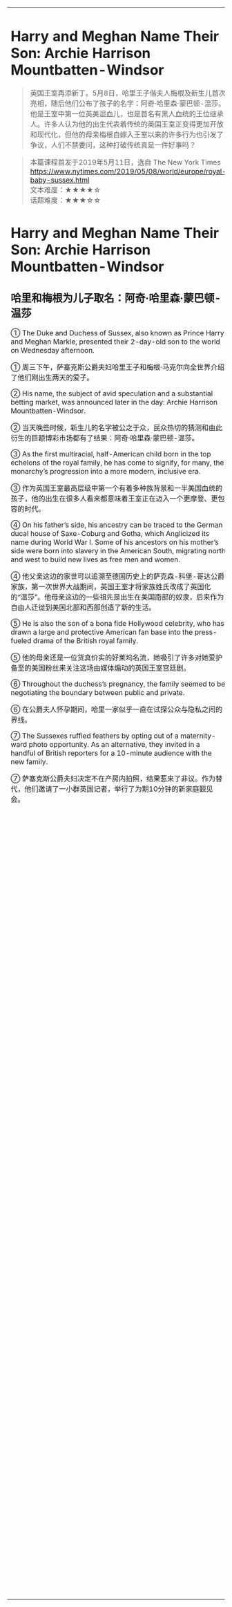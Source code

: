 <html>

<table>
    <tr>
        <td style="vertical-align:top;margin-top:0%;width: 45%">  

# Harry and Meghan Name Their Son: Archie Harrison Mountbatten-Windsor

>英国王室再添新丁。5月8日，哈里王子偕夫人梅根及新生儿首次亮相，随后他们公布了孩子的名字：阿奇·哈里森·蒙巴顿-温莎。他是王室中第一位英美混血儿，也是首名有黑人血统的王位继承人。许多人认为他的出生代表着传统的英国王室正变得更加开放和现代化，但他的母亲梅根自嫁入王室以来的许多行为也引发了争议，人们不禁要问，这种打破传统真是一件好事吗？  

>本篇课程首发于2019年5月11日，选自 The New York Times  
https://www.nytimes.com/2019/05/08/world/europe/royal-baby-sussex.html  
文本难度：★★★★☆  
话题难度：★★★☆☆  

# Harry and Meghan Name Their Son: Archie Harrison Mountbatten-Windsor

## 哈里和梅根为儿子取名：阿奇·哈里森·蒙巴顿-温莎
① The Duke and Duchess of Sussex, also known as Prince Harry and Meghan Markle, presented their 2-day-old son to the world on Wednesday afternoon.

① 周三下午，萨塞克斯公爵夫妇哈里王子和梅根·马克尔向全世界介绍了他们刚出生两天的爱子。

② His name, the subject of avid speculation and a substantial betting market, was announced later in the day: Archie Harrison Mountbatten-Windsor.

② 当天晚些时候，新生儿的名字被公之于众，民众热切的猜测和由此衍生的巨额博彩市场都有了结果：阿奇·哈里森·蒙巴顿-温莎。

③ As the first multiracial, half-American child born in the top echelons of the royal family, he has come to signify, for many, the monarchy’s progression into a more modern, inclusive era.

③ 作为英国王室最高层级中第一个有着多种族背景和一半美国血统的孩子，他的出生在很多人看来都意味着王室正在迈入一个更摩登、更包容的时代。

④ On his father’s side, his ancestry can be traced to the German ducal house of Saxe-Coburg and Gotha, which Anglicized its name during World War I. Some of his ancestors on his mother’s side were born into slavery in the American South, migrating north and west to build new lives as free men and women.

④ 他父亲这边的家世可以追溯至德国历史上的萨克森-科堡-哥达公爵家族，第一次世界大战期间，英国王室才将家族姓氏改成了英国化的“温莎”。他母亲这边的一些祖先是出生在美国南部的奴隶，后来作为自由人迁徙到美国北部和西部创造了新的生活。

⑤ He is also the son of a bona fide Hollywood celebrity, who has drawn a large and protective American fan base into the press-fueled drama of the British royal family.

⑤ 他的母亲还是一位货真价实的好莱坞名流，她吸引了许多对她爱护备至的美国粉丝来关注这场由媒体煽动的英国王室宫廷剧。

⑥ Throughout the duchess’s pregnancy, the family seemed to be negotiating the boundary between public and private. 

⑥ 在公爵夫人怀孕期间，哈里一家似乎一直在试探公众与隐私之间的界线。

⑦ The Sussexes ruffled feathers by opting out of a maternity-ward photo opportunity. As an alternative, they invited in a handful of British reporters for a 10-minute audience with the new family.

⑦ 萨塞克斯公爵夫妇决定不在产房内拍照，结果惹来了非议。作为替代，他们邀请了一小群英国记者，举行了为期10分钟的新家庭觐见会。
 </td>
    <td style="vertical-align:top;margin-top:0%">

##  ▍生词好句
1. duke /djuːk, dʒuːk/ n. 公爵    
    duchess /ˈdʌtʃes/ n. 公爵夫人    
    present A to B 把 A 展示给 B    
    avid /ˈævɪd/ adj. 热衷的；热烈的    

2. speculation /ˌspekjəˈleɪʃən/ n. 推测；猜测  
    substantial /səbˈstænʃəl/ adj. 大量的；巨额的  
    betting market 赌博市场；博彩业
    Archie Harrison Mountbatten-Windsor  
    阿（尔）奇·哈里森·蒙巴顿-温莎（萨塞克斯公爵哈里王子和公爵夫人梅根的长子；英国王位的第七顺位继承人）  

3. multiracial /ˌmʌltiˈreɪʃəl/ adj. 多种族的  
    echelon /ˈeʃəlɒn,ˈeʃəlɑːn/ n. 阶层  
    signify /ˈsɪɡnɪfaɪ, ˈsɪɡnəfaɪ/ vt. 表明  

4. monarchy /ˈmɒnəki, ˈmɑːnəki/ n. 君主制  
    inclusive /ɪnˈkluːsɪv/ adj. 可以包容各种人的  
    ancestry /ˈænsestri/ n. 族系；世系（强调血脉）  
    ancestor /ˈænsestə, ˈænsestər/ n. 祖先（强调人）  

5. be traced to 追溯到；追查到
    Be careful, every comment on the internet can be traced back to you.  
    小心点，网上的每一条评论都能追查到你。

6. ducal /ˈdʒuːkəl, ˈduːkəl/ adj. 公爵的  
    Anglicize /ˈæŋɡlɪsaɪz, ˈæŋɡləsaɪz/ vt. 英语化；使……英语化  
    be born into 生于
    I was born into a happy family.  
    我生于一个幸福的家庭。

7. migrate /maɪˈɡreɪt/ vi. 迁徙  
    bona fide /ˈboʊnə ˌfaɪd/（拉丁语）真诚的；货真价实的  
    draw one’s attention 吸引某人的注意力  
    protective /prəˈtektɪv/ adj. 关切保护的  

8. press-fueled 媒体煽动的
    pregnancy /ˈpreɡnənsi/ n. 孕期  
    the boundary between … and … ……与……的界限  
    ruffle feathers 竖立羽毛，表示惹恼、激怒（某人）  

9. opt in sth. 参与某事；做某事
    opt out of sth.  不参与某件事（以前参与，但现在不参与）  
    Younger people are more likely to opt out of health insurance.  
    年轻人更有可能选择退出健康保险。
    maternity-ward 产房

10. as an alternative 作为另外一个选择（相当于 instead）  
    You didn’t choose other platforms to study English. Instead, you opted in YLYK.  
    = You didn’t choose other platforms to study English. As an alternative, you opted in YLYK.  
    你并没有选择其他平台来学习英语，而是选了友邻优课。  
    
</td>
      </tr>
    </table>
</html>
